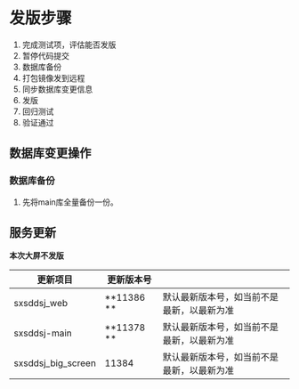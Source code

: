 # 发版步骤 

1. 完成测试项，评估能否发版
2. 暂停代码提交
3. 数据库备份
4. 打包镜像发到远程
5. 同步数据库变更信息
6. 发版
7. 回归测试
8. 验证通过

 ## 数据库变更操作

### 数据库备份

1. 先将main库全量备份一份。

## 服务更新 

 **本次大屏不发版**

| 更新项目           | 更新版本号  |                                            |
| ------------------ | ----------- | ------------------------------------------ |
| sxsddsj_web        | **11386  ** | 默认最新版本号，如当前不是最新，以最新为准 |
| sxsddsj-main       | **11378 **  | 默认最新版本号，如当前不是最新，以最新为准 |
| sxsddsj_big_screen | 11384       | 默认最新版本号，如当前不是最新，以最新为准 |








